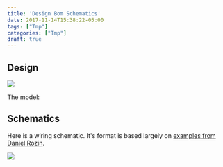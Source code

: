 ```yaml
---
title: 'Design Bom Schematics'
date: 2017-11-14T15:38:22-05:00
tags: ["Tmp"]
categories: ["Tmp"]
draft: true 
---
```


## Design

<img src="/blog/images/gaze/schematics/x_y_column.gif" />


The model:

<!-- <script src="https://embed.github.com/view/3d/oveddan/blog/raw/master/static/models/tubes_with_frame.stl"></script> -->
<script src="https://embed.github.com/view/3d/oveddan/blog/master/static/models/tubes_with_frame.stl"></script>

## Schematics

Here is a wiring schematic.  It's format is based largely on [examples from Daniel Rozin](https://docs.google.com/document/d/11QbVGa3TRsxxnRebFqY91nC2fCozVcoa7H2XK_ffzJc/edit).

<img src="/blog/images/gaze/schematics/wiring_schematic.jpg" />



